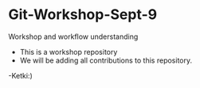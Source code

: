# Git-Workshop-Sept-9
Workshop and workflow understanding

- This is a workshop repository
- We will be adding all contributions to this repository.

-Ketki:)
